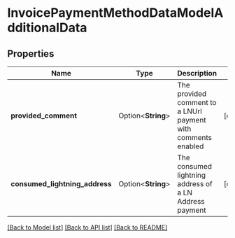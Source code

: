 # InvoicePaymentMethodDataModelAdditionalData

## Properties

Name | Type | Description | Notes
------------ | ------------- | ------------- | -------------
**provided_comment** | Option<**String**> | The provided comment to a LNUrl payment with comments enabled | [optional]
**consumed_lightning_address** | Option<**String**> | The consumed lightning address of a LN Address payment | [optional]

[[Back to Model list]](../README.md#documentation-for-models) [[Back to API list]](../README.md#documentation-for-api-endpoints) [[Back to README]](../README.md)


